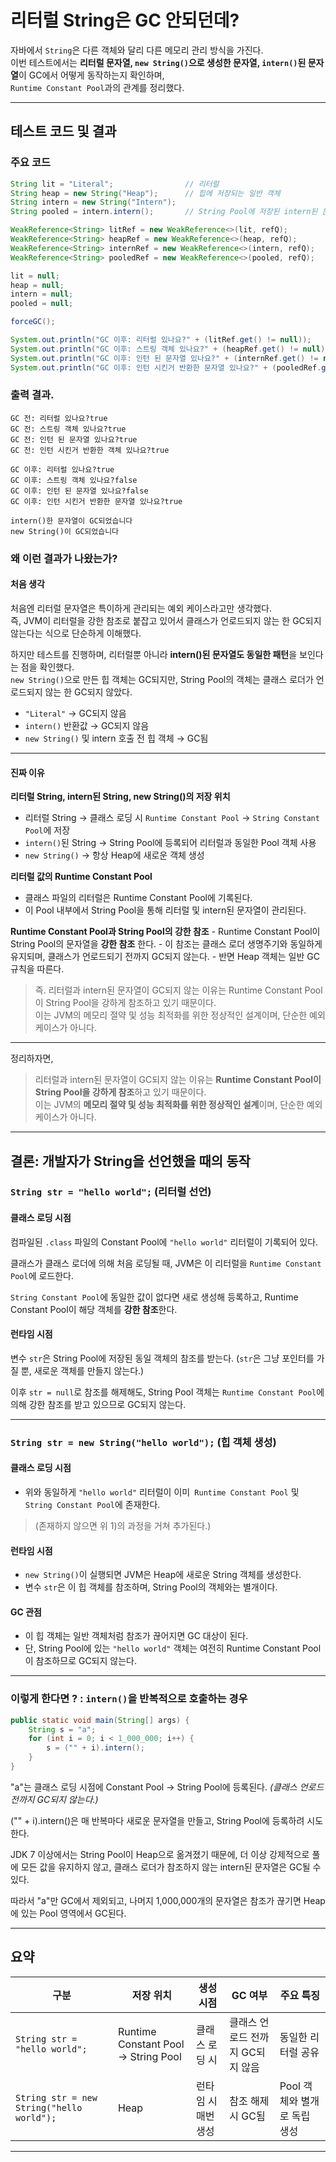# 리터럴 String은 GC 안되던데?

자바에서 `String`은 다른 객체와 달리 다른 메모리 관리 방식을 가진다.  
이번 테스트에서는 **리터럴 문자열, `new String()`으로 생성한 문자열, `intern()`된 문자열**이 GC에서 어떻게 동작하는지 확인하며,  
`Runtime Constant Pool`과의 관계를 정리했다.

---

## 테스트 코드 및 결과

### 주요 코드

```java
String lit = "Literal";                // 리터럴
String heap = new String("Heap");      // 힙에 저장되는 일반 객체
String intern = new String("Intern");
String pooled = intern.intern();       // String Pool에 저장된 intern된 문자열

WeakReference<String> litRef = new WeakReference<>(lit, refQ);
WeakReference<String> heapRef = new WeakReference<>(heap, refQ);
WeakReference<String> internRef = new WeakReference<>(intern, refQ);
WeakReference<String> pooledRef = new WeakReference<>(pooled, refQ);

lit = null;
heap = null;
intern = null;
pooled = null;

forceGC();

System.out.println("GC 이후: 리터럴 있나요?" + (litRef.get() != null));
System.out.println("GC 이후: 스트링 객체 있나요?" + (heapRef.get() != null)); 
System.out.println("GC 이후: 인턴 된 문자열 있나요?" + (internRef.get() != null)); 
System.out.println("GC 이후: 인턴 시킨거 반환한 문자열 있나요?" + (pooledRef.get() != null));

```
### 출력 결과.

```text
GC 전: 리터럴 있나요?true
GC 전: 스트링 객체 있나요?true
GC 전: 인턴 된 문자열 있나요?true
GC 전: 인턴 시킨거 반환한 객체 있나요?true

GC 이후: 리터럴 있나요?true
GC 이후: 스트링 객체 있나요?false
GC 이후: 인턴 된 문자열 있나요?false
GC 이후: 인턴 시킨거 반환한 문자열 있나요?true

intern()한 문자열이 GC되었습니다
new String()이 GC되었습니다

```

### 왜 이런 결과가 나왔는가?

#### 처음 생각
처음엔 리터럴 문자열은 특이하게 관리되는 예외 케이스라고만 생각했다.  
즉, JVM이 리터럴을 강한 참조로 붙잡고 있어서 클래스가 언로드되지 않는 한 GC되지 않는다는 식으로 단순하게 이해했다.


하지만 테스트를 진행하며, 리터럴뿐 아니라 **intern()된 문자열도 동일한 패턴**을 보인다는 점을 확인했다.  
`new String()`으로 만든 힙 객체는 GC되지만, String Pool의 객체는 클래스 로더가 언로드되지 않는 한 GC되지 않았다.

- `"Literal"` → GC되지 않음
- `intern()` 반환값 → GC되지 않음
- `new String()` 및 intern 호출 전 힙 객체 → GC됨

---

#### 진짜 이유

**리터럴 String, intern된 String, new String()의 저장 위치**
   
 - 리터럴 String -> 클래스 로딩 시 `Runtime Constant Pool` -> `String Constant Pool`에 저장
 - `intern()`된 String -> String Pool에 등록되어 리터럴과 동일한 Pool 객체 사용
 - `new String()` → 항상 Heap에 새로운 객체 생성

**리터럴 값의 Runtime Constant Pool**

- 클래스 파일의 리터럴은 Runtime Constant Pool에 기록된다.
- 이 Pool 내부에서 String Pool을 통해 리터럴 및 intern된 문자열이 관리된다.


**Runtime Constant Pool과 String Pool의 강한 참조**
    - Runtime Constant Pool이 String Pool의 문자열을 **강한 참조** 한다.
    - 이 참조는 클래스 로더 생명주기와 동일하게 유지되며, 클래스가 언로드되기 전까지 GC되지 않는다.
    - 반면 Heap 객체는 일반 GC 규칙을 따른다.
> 즉.
> 리터럴과 intern된 문자열이 GC되지 않는 이유는 Runtime Constant Pool이 String Pool을 강하게 참조하고 있기 때문이다.  
> 이는 JVM의 메모리 절약 및 성능 최적화를 위한 정상적인 설계이며, 단순한 예외 케이스가 아니다.

---

정리하자면,
> 리터럴과 intern된 문자열이 GC되지 않는 이유는 **Runtime Constant Pool이 String Pool을 강하게 참조**하고 있기 때문이다.  
> 이는 JVM의 **메모리 절약 및 성능 최적화를 위한 정상적인 설계**이며, 단순한 예외 케이스가 아니다.
---

## 결론: 개발자가 String을 선언했을 때의 동작

### `String str = "hello world";` (리터럴 선언)

#### 클래스 로딩 시점

컴파일된 `.class` 파일의 Constant Pool에 `"hello world"` 리터럴이 기록되어 있다. 

클래스가 클래스 로더에 의해 처음 로딩될 때, JVM은 이 리터럴을 `Runtime Constant Pool`에 로드한다.

`String Constant Pool`에 동일한 값이 없다면 새로 생성해 등록하고, Runtime Constant Pool이 해당 객체를 **강한 참조**한다.

#### 런타임 시점

변수 `str`은 String Pool에 저장된 동일 객체의 참조를 받는다.   (`str`은 그냥 포인터를 가질 뿐, 새로운 객체를 만들지 않는다.)

이후 `str = null`로 참조를 해제해도, String Pool 객체는 `Runtime Constant Pool`에 의해 강한 참조를 받고 있으므로 GC되지 않는다.

---

### `String str = new String("hello world");` (힙 객체 생성)

#### 클래스 로딩 시점

- 위와 동일하게 `"hello world"` 리터럴이 이미` Runtime Constant Pool` 및 `String Constant Pool`에 존재한다.
> (존재하지 않으면 위 1)의 과정을 거쳐 추가된다.)

#### 런타임 시점

- `new String()`이 실행되면 JVM은 Heap에 새로운 String 객체를 생성한다. 
- 변수 `str`은 이 힙 객체를 참조하며, String Pool의 객체와는 별개이다.

#### GC 관점

- 이 힙 객체는 일반 객체처럼 참조가 끊어지면 GC 대상이 된다.
- 단, String Pool에 있는 `"hello world"` 객체는 여전히 Runtime Constant Pool이 참조하므로 GC되지 않는다.


--- 

### 이렇게 한다면 ? : `intern()`을 반복적으로 호출하는 경우

```java
public static void main(String[] args) {
    String s = "a";
    for (int i = 0; i < 1_000_000; i++) {
        s = ("" + i).intern();
    }
}
```

"a"는 클래스 로딩 시점에 Constant Pool → String Pool에 등록된다. _(클래스 언로드 전까지 GC되지 않는다.)_

("" + i).intern()은 매 반복마다 새로운 문자열을 만들고, String Pool에 등록하려 시도한다.

JDK 7 이상에서는 String Pool이 Heap으로 옮겨졌기 때문에, 더 이상 강제적으로 풀에 모든 값을 유지하지 않고, 클래스 로더가 참조하지 않는 intern된 문자열은 GC될 수 있다.

따라서 "a"만 GC에서 제외되고, 나머지 1,000,000개의 문자열은 참조가 끊기면 Heap에 있는 Pool 영역에서 GC된다.

---

## 요약

| 구분 | 저장 위치 | 생성 시점 | GC 여부 | 주요 특징 |
|------|-----------|-----------|---------|-----------|
| `String str = "hello world";` | Runtime Constant Pool → String Pool | 클래스 로딩 시 | 클래스 언로드 전까지 GC되지 않음 | 동일한 리터럴 공유 |
| `String str = new String("hello world");` | Heap | 런타임 시 매번 생성 | 참조 해제 시 GC됨 | Pool 객체와 별개로 독립 생성 |

---

